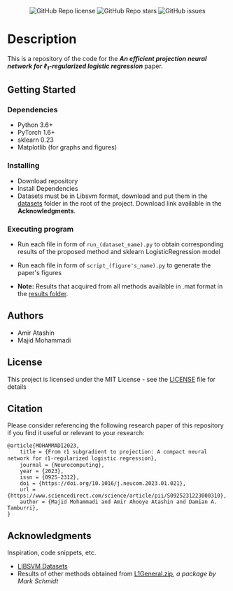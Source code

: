 <p align="center">
    <img alt="GitHub Repo license" src="https://img.shields.io/github/license/Majeed7/L1LR?logo=license&style=flat-square">
    <img alt="GitHub Repo stars" src="https://img.shields.io/github/stars/Majeed7/L1LR?logo=stars&style=flat-square">
    <img alt="GitHub issues" src="https://img.shields.io/github/issues-raw/Majeed7/L1LR?logo=open_issues&style=flat-square">
</p>

# Description

This is a repository of the code for the ***An efficient projection neural network for ℓ<sub>1</sub>-regularized logistic regression*** paper.

## Getting Started

### Dependencies

* Python 3.6+
* PyTorch 1.6+
* sklearn 0.23
* Matplotlib (for graphs and figures)

### Installing

* Download repository
* Install Dependencies
* Datasets must be in Libsvm format, download and put them in the [datasets](./datasets) folder in the root of the project. Download link available in the **Acknowledgments**.
    
### Executing program

* Run each file in form of `run_(dataset_name).py` to obtain corresponding results of the proposed method and sklearn LogisticRegression model

* Run each file in form of `script_(figure's_name).py` to generate the paper's figures

* **Note:** Results that acquired from all methods available in .mat format in the [results folder](./results).

## Authors

* Amir Atashin
* Majid Mohammadi

## License

This project is licensed under the MIT License - see the [LICENSE](./LICENSE) file for details

## Citation
Please consider referencing the following research paper of this repository if you find it useful or relevant to your research:
```
@article{MOHAMMADI2023,
    title = {From ℓ1 subgradient to projection: A compact neural network for ℓ1-regularized logistic regression},
    journal = {Neurocomputing},
    year = {2023},
    issn = {0925-2312},
    doi = {https://doi.org/10.1016/j.neucom.2023.01.021},
    url = {https://www.sciencedirect.com/science/article/pii/S0925231223000310},
    author = {Majid Mohammadi and Amir Ahooye Atashin and Damian A. Tamburri},
}
```

## Acknowledgments

Inspiration, code snippets, etc.
* [LIBSVM Datasets](https://www.csie.ntu.edu.tw/~cjlin/libsvmtools/datasets/binary.html)
* Results of other methods obtained from [L1General.zip](https://www.cs.ubc.ca/~schmidtm/Software/L1General.html), *a package by Mark Schmidt*
